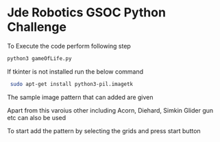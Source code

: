 
# Jde Robotics GSOC Python Challenge

To Execute the code perform following step
```sh
python3 gameOfLife.py
```
If tkinter is not installed run the below command
```sh
 sudo apt-get install python3-pil.imagetk
 ```
The sample image pattern that can added are given

Apart from this varoius other including Acorn, Diehard, Simkin Glider gun etc can also be used

To start add the pattern by selecting the grids and press start button
